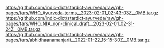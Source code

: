 https://github.com/indic-dict/stardict-ayurveda/raw/gh-pages/tars/WHO_Ayurveda-terms__2023-02-01_02-43-03Z__0MB.tar.gz  
https://github.com/indic-dict/stardict-ayurveda/raw/gh-pages/tars/WHO_NIA_non-clinical_draft__2023-02-01_02-31-24Z__0MB.tar.gz  
https://github.com/indic-dict/stardict-ayurveda/raw/gh-pages/tars/abhidhaanamanjarii__2022-01-22_15-15-30Z__0MB.tar.gz  
